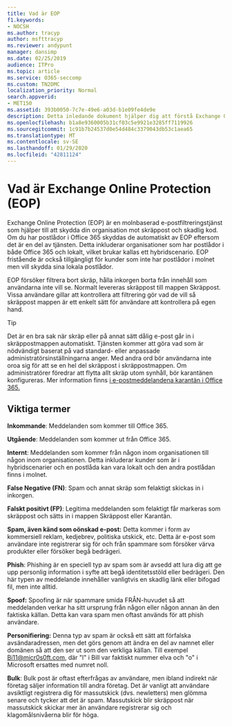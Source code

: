 ```yaml
---
title: Vad är EOP
f1.keywords:
- NOCSH
ms.author: tracyp
author: msfttracyp
ms.reviewer: andypunt
manager: dansimp
ms.date: 02/25/2019
audience: ITPro
ms.topic: article
ms.service: O365-seccomp
ms.custom: TN2DMC
localization_priority: Normal
search.appverid:
- MET150
ms.assetid: 393b0050-7c7e-49e6-a03d-b1e09fe4de9e
description: Detta inledande dokument hjälper dig att förstå Exchange Online Protection (EOP) och några viktiga terminologi. Detta gäller för Office 365-kunder som skyddar Exchange Online-molnbaserade postlådor och EOP-fristående kunder som skyddar lokala postlådor som Exchange Server 2016.
ms.openlocfilehash: b1a8e9360005b31cf03c5e9921e3285ff7119926
ms.sourcegitcommit: 1c91b7b24537d0e54d484c3379043db53c1aea65
ms.translationtype: MT
ms.contentlocale: sv-SE
ms.lasthandoff: 01/29/2020
ms.locfileid: "42811124"
---
```

# <a name="what-is-exchange-online-protection-eop"></a>Vad är Exchange Online Protection (EOP)

Exchange Online Protection (EOP) är en molnbaserad e-postfiltreringstjänst som hjälper till att skydda din organisation mot skräppost och skadlig kod. Om du har postlådor i Office 365 skyddas de automatiskt av EOP eftersom det är en del av tjänsten. Detta inkluderar organisationer som har postlådor i både Office 365 och lokalt, vilket brukar kallas ett hybridscenario. EOP fristående är också tillgängligt för kunder som inte har postlådor i molnet men vill skydda sina lokala postlådor.

EOP försöker filtrera bort skräp, hålla inkorgen borta från innehåll som användarna inte vill se. Normalt levereras skräppost till mappen Skräppost. Vissa användare gillar att kontrollera att filtrering gör vad de vill så skräppost mappen är ett enkelt sätt för användare att kontrollera på egen hand.  

> [!TIP]
> Det är en bra sak när skräp eller på annat sätt dålig e-post går in i skräppostmappen automatiskt. Tjänsten kommer att göra vad som är nödvändigt baserat på vad standard- eller anpassade administratörsinställningarna anger. Med andra ord bör användarna inte oroa sig för att se en hel del skräppost i skräppostmappen. Om administratörer föredrar att flytta allt skräp utom synhåll, bör karantänen konfigureras. Mer information finns [i e-postmeddelandena karantän i Office 365.](quarantine-email-messages.md)

## <a name="important-terms"></a>Viktiga termer

**Inkommande**: Meddelanden som kommer till Office 365.

**Utgående**: Meddelanden som kommer ut från Office 365.

**Internt**: Meddelanden som kommer från någon inom organisationen till någon inom organisationen. Detta inkluderar kunder som är i hybridscenarier och en postlåda kan vara lokalt och den andra postlådan finns i molnet.

**False Negative (FN)**: Spam och annat skräp som felaktigt skickas in i inkorgen.

**Falskt positivt (FP)**: Legitima meddelanden som felaktigt får markeras som skräppost och sätts in i mappen Skräppost eller Karantän.

**Spam, även känd som oönskad e-post:** Detta kommer i form av kommersiell reklam, kedjebrev, politiska utskick, etc. Detta är e-post som användare inte registrerar sig för och från spammare som försöker värva produkter eller försöker begå bedrägeri.

**Phish**: Phishing är en speciell typ av spam som är avsedd att lura dig att ge upp personlig information i syfte att begå identitetsstöld eller bedrägeri. Den här typen av meddelande innehåller vanligtvis en skadlig länk eller bifogad fil, men inte alltid.

**Spoof:** Spoofing är när spammare smida FRÅN-huvudet så att meddelanden verkar ha sitt ursprung från någon eller någon annan än den faktiska källan. Detta kan vara spam men oftast används för att phish användare.

**Personifiering:** Denna typ av spam är också ett sätt att förfalska avsändaradressen, men det görs genom att ändra en del av namnet eller domänen så att den ser ut som den verkliga källan. Till exempel Bi11@micr0s0ft.com, där "l" i Bill var faktiskt nummer elva och "o" i Microsoft ersattes med numret noll.

**Bulk**: Bulk post är oftast efterfrågas av användare, men ibland indirekt när företag säljer information till andra företag. Det är vanligt att användare avsiktligt registrera dig för massutskick (dvs. newletters) men glömma senare och tycker att det är spam. Massutskick blir skräppost när massutskick skickar mer än användare registrerar sig och klagomålsnivåerna blir för höga.
